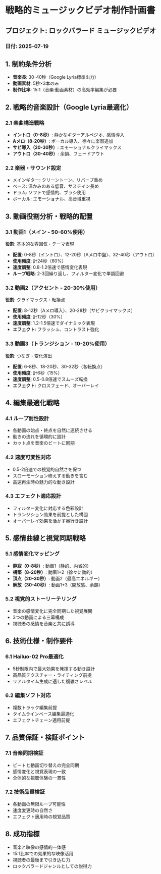 # 戦略的ミュージックビデオ制作計画書
## プロジェクト: ロックバラード ミュージックビデオ
### 日付: 2025-07-19

## 1. 制約条件分析
- **音楽長**: 30-40秒（Google Lyria標準出力）
- **動画素材**: 5秒×3本のみ
- **制作比率**: 15:1（音楽:動画素材）の高効率編集が必要

## 2. 戦略的音楽設計（Google Lyria最適化）

### 2.1 楽曲構造戦略
- **イントロ（0-8秒）**: 静かなギターアルペジオ、感情導入
- **Aメロ（8-20秒）**: ボーカル導入、徐々に楽器追加
- **サビ導入（20-30秒）**: エモーショナルクライマックス
- **アウトロ（30-40秒）**: 余韻、フェードアウト

### 2.2 楽器・サウンド設定
- メインギター: クリーントーン、リバーブ重め
- ベース: 温かみのある低音、サステイン長め
- ドラム: ソフトで感情的、ブラシ使用
- ボーカル: エモーショナル、高音域重視

## 3. 動画役割分析・戦略的配置

### 3.1 動画1（メイン - 50-60%使用）
**役割**: 基本的な雰囲気・テーマ表現
- **配置**: 0-8秒（イントロ）、12-20秒（Aメロ中盤）、32-40秒（アウトロ）
- **使用頻度**: 計24秒（60%）
- **速度調整**: 0.8-1.2倍速で感情変化表現
- **ループ戦略**: 2-3回繰り返し、フィルター変化で単調回避

### 3.2 動画2（アクセント - 20-30%使用）
**役割**: クライマックス・転換点
- **配置**: 8-12秒（Aメロ導入）、20-28秒（サビクライマックス）
- **使用頻度**: 計12秒（30%）
- **速度調整**: 1.2-1.5倍速でダイナミック表現
- **エフェクト**: フラッシュ、コントラスト強化

### 3.3 動画3（トランジション - 10-20%使用）
**役割**: つなぎ・変化演出
- **配置**: 6-8秒、18-20秒、30-32秒（各転換点）
- **使用頻度**: 計6秒（15%）
- **速度調整**: 0.5-0.8倍速でスムーズ転換
- **エフェクト**: クロスフェード、オーバーレイ

## 4. 編集最適化戦略

### 4.1 ループ耐性設計
- 各動画の始点・終点を自然に連続させる
- 動きの流れを循環的に設計
- カット点を音楽のビートに同期

### 4.2 速度可変性対応
- 0.5-2倍速での視覚的自然さを保つ
- スローモーション映えする動きを含む
- 高速再生時の魅力的な動き設計

### 4.3 エフェクト適応設計
- フィルター変化に対応する色彩設計
- トランジション効果を前提とした構図
- オーバーレイ効果を活かす奥行き設計

## 5. 感情曲線と視覚同期戦略

### 5.1 感情変化マッピング
- **静寂（0-8秒）**: 動画1（静的、内省的）
- **構築（8-20秒）**: 動画1+2（徐々に動的）
- **頂点（20-30秒）**: 動画2（最高エネルギー）
- **解放（30-40秒）**: 動画1+3（開放感、余韻）

### 5.2 視覚的ストーリーテリング
- 音楽の感情変化に完全同期した視覚展開
- 3つの動画による三幕構成
- 視聴者の感情を音楽と共に誘導

## 6. 技術仕様・制作要件

### 6.1 Hailuo-02 Pro最適化
- 5秒制限内で最大効果を発揮する動き設計
- 高品質テクスチャー・ライティング前提
- リアルタイム生成に適した複雑さレベル

### 6.2 編集ソフト対応
- 複数トラック編集前提
- タイムラインベース編集最適化
- エフェクトチェーン適用前提

## 7. 品質保証・検証ポイント

### 7.1 音楽同期検証
- ビートと動画切り替えの完全同期
- 感情変化と視覚表現の一致
- 全体的な視聴体験の一貫性

### 7.2 技術品質検証
- 各動画の無限ループ可能性
- 速度変更時の自然さ
- エフェクト適用時の視覚品質

## 8. 成功指標
- 音楽と映像の感情的一体感
- 15:1比率での効果的な映像活用
- 視聴者の最後まで引き込む力
- ロックバラードジャンルとしての説得力